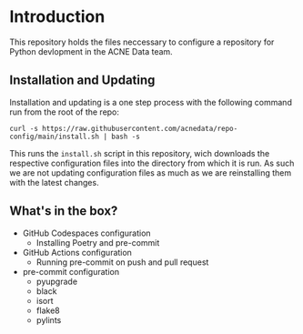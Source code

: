 # Introduction

This repository holds the files neccessary to configure a repository for Python
devlopment in the ACNE Data team.

## Installation and Updating

Installation and updating is a one step process with the following command run from the
root of the repo:

```
curl -s https://raw.githubusercontent.com/acnedata/repo-config/main/install.sh | bash -s
```

This runs the `install.sh` script in this repository, wich downloads the respective
configuration files into the directory from which it is run. As such we are not
updating configuration files as much as we are reinstalling them with the latest changes.


## What's in the box?

- GitHub Codespaces configuration
  - Installing Poetry and pre-commit
- GitHub Actions configuration
  - Running pre-commit on push and pull request
- pre-commit configuration
  - pyupgrade
  - black
  - isort
  - flake8
  - pylints
